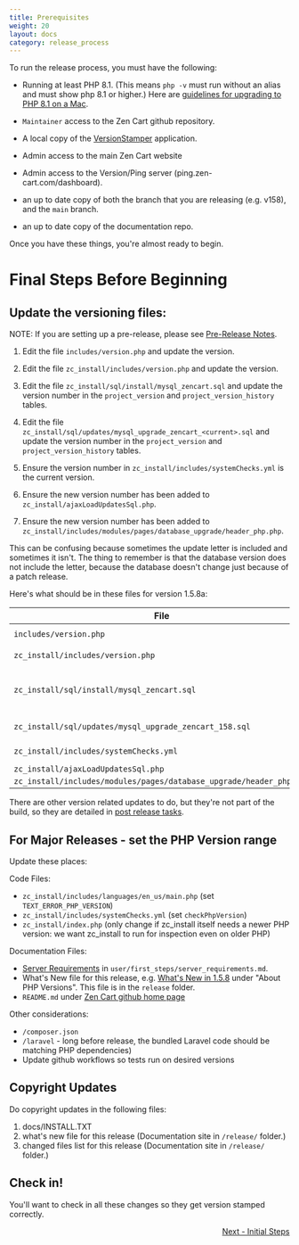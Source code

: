 ```yaml
---
title: Prerequisites
weight: 20
layout: docs
category: release_process
---
```

To run the release process, you must have the following:

- Running at least PHP 8.1. (This means `php -v` must run without an alias and must show php 8.1 or higher.)  Here are [guidelines for upgrading to PHP 8.1 on a Mac](https://stitcher.io/blog/php-81-upgrade-mac). 

- `Maintainer` access to the Zen Cart github repository.

- A local copy of the [VersionStamper](https://github.com/zencart/versionstamper) application.

- Admin access to the main Zen Cart website 

- Admin access to the Version/Ping server (ping.zen-cart.com/dashboard).

- an up to date copy of both the branch that you are releasing (e.g. v158), and the `main` branch. 

- an up to date copy of the documentation repo. 

Once you have these things, you're almost ready to begin.

# Final Steps Before Beginning
## Update the versioning files: 

NOTE: If you are setting up a pre-release, please see [Pre-Release Notes](/dev/release_process/pre_release_notes/).

1. Edit the file `includes/version.php` and update the version.

1. Edit the file `zc_install/includes/version.php` and update the version.

1. Edit the file `zc_install/sql/install/mysql_zencart.sql` and update the version number in the `project_version` and `project_version_history` tables. 

1. Edit the file `zc_install/sql/updates/mysql_upgrade_zencart_<current>.sql` and update the version number in the `project_version` and `project_version_history` tables. 

1. Ensure the version number in `zc_install/includes/systemChecks.yml` is the current version. 

1. Ensure the new version number has been added to `zc_install/ajaxLoadUpdatesSql.php`.

1. Ensure the new version number has been added to `zc_install/includes/modules/pages/database_upgrade/header_php.php`. 

This can be confusing because sometimes the update letter is included and sometimes it isn't.  The thing to remember is that the database version does not include the letter, because the database doesn't change just because of a patch release.  

Here's what should be in these files for version 1.5.8a: 

|File | Version 
------|--------
|`includes/version.php`| `define('PROJECT_VERSION_MINOR', '5.8a');`|
|`zc_install/includes/version.php`|`define('PROJECT_VERSION_MINOR', '5.8a');`|
|`zc_install/sql/install/mysql_zencart.sql`|`project_version_patch1` for the two `Zen-Cart Main` rows should be `5.8a`<br>`project_version_patch1` for the two `Zen-Cart Database` rows should be `5.8`|
|`zc_install/sql/updates/mysql_upgrade_zencart_158.sql`|Same two changes as install script above|
|`zc_install/includes/systemChecks.yml`|Top `checkDBVersion` block should be `version: '1.5.8'`|
|`zc_install/ajaxLoadUpdatesSql.php`|`'1.5.8'=>array('required'=>'1.5.7'),`|
|`zc_install/includes/modules/pages/database_upgrade/header_php.php`|`$versionArray[] = '1.5.8';`|

There are other version related updates to do, but they're not part of the build, so they are detailed in [post release tasks](/dev/release_process/post_release/).

## For Major Releases - set the PHP Version range

Update these places: 

Code Files: 

- `zc_install/includes/languages/en_us/main.php` (set `TEXT_ERROR_PHP_VERSION`)
- `zc_install/includes/systemChecks.yml` (set `checkPhpVersion`)
- `zc_install/index.php` (only change if zc_install itself needs a newer PHP version: we want zc_install to run for inspection even on older PHP)

Documentation Files: 
- [Server Requirements](/user/first_steps/server_requirements/#php-version) in `user/first_steps/server_requirements.md`.
- What's New file for this release, e.g. [What's New in 1.5.8](https://docs.zen-cart.com/release/whatsnew_1.5.8.html) under "About PHP Versions".  This file is in the `release` folder.
- `README.md` under [Zen Cart github home page](https://github.com/zencart/zencart)

Other considerations: 
- `/composer.json`
- `/laravel` - long before release, the bundled Laravel code should be matching PHP dependencies)
- Update github workflows so tests run on desired versions

## Copyright Updates

Do copyright updates in the following files: 

1. docs/INSTALL.TXT
1. what's new file for this release (Documentation site in `/release/` folder.)
1. changed files list for this release (Documentation site in `/release/` folder.)

## Check in! 

You'll want to check in all these changes so they get version stamped correctly. 



<div style="text-align:right;" id="next">
   <a class="btn btn-lg btn-primary mr-3 mb-4" href="/dev/release_process/initial_steps/">
        Next - Initial Steps<i class="fas fa-arrow-alt-circle-right ml-2"></i>
   </a>
</div>
